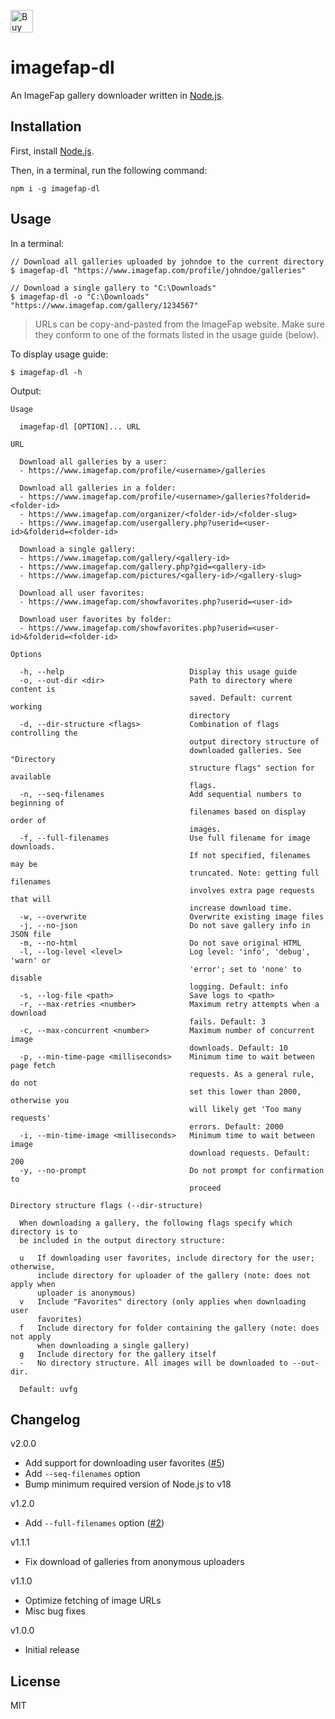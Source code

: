 <a href='https://ko-fi.com/C0C5RGOOP' target='_blank'><img height='36' style='border:0px;height:36px;' src='https://storage.ko-fi.com/cdn/kofi2.png?v=3' border='0' alt='Buy Me a Coffee at ko-fi.com' /></a>

# imagefap-dl

An ImageFap gallery downloader written in [Node.js](https://nodejs.org).

## Installation

First, install [Node.js](https://nodejs.org/en).

Then, in a terminal, run the following command:

```
npm i -g imagefap-dl
```

## Usage

In a terminal:
```
// Download all galleries uploaded by johndoe to the current directory
$ imagefap-dl "https://www.imagefap.com/profile/johndoe/galleries"

// Download a single gallery to "C:\Downloads"
$ imagefap-dl -o "C:\Downloads" "https://www.imagefap.com/gallery/1234567"
```

> URLs can be copy-and-pasted from the ImageFap website. Make sure they conform to one of the formats listed in the usage guide (below).

To display usage guide:
```
$ imagefap-dl -h
```
Output:
```
Usage

  imagefap-dl [OPTION]... URL 

URL

  Download all galleries by a user:                                             
  - https://www.imagefap.com/profile/<username>/galleries                       
                                                                                
  Download all galleries in a folder:                                           
  - https://www.imagefap.com/profile/<username>/galleries?folderid=<folder-id>  
  - https://www.imagefap.com/organizer/<folder-id>/<folder-slug>                
  - https://www.imagefap.com/usergallery.php?userid=<user-id>&folderid=<folder-id>
                                                                                
  Download a single gallery:                                                    
  - https://www.imagefap.com/gallery/<gallery-id>                               
  - https://www.imagefap.com/gallery.php?gid=<gallery-id>                       
  - https://www.imagefap.com/pictures/<gallery-id>/<gallery-slug>               

  Download all user favorites:                                                  
  - https://www.imagefap.com/showfavorites.php?userid=<user-id>                 
                                                                                
  Download user favorites by folder:                                            
  - https://www.imagefap.com/showfavorites.php?userid=<user-id>&folderid=<folder-id> 

Options

  -h, --help                            Display this usage guide                
  -o, --out-dir <dir>                   Path to directory where content is      
                                        saved. Default: current working         
                                        directory                               
  -d, --dir-structure <flags>           Combination of flags controlling the    
                                        output directory structure of           
                                        downloaded galleries. See "Directory    
                                        structure flags" section for available  
                                        flags.                                  
  -n, --seq-filenames                   Add sequential numbers to beginning of  
                                        filenames based on display order of     
                                        images.
  -f, --full-filenames                  Use full filename for image downloads.  
                                        If not specified, filenames may be      
                                        truncated. Note: getting full filenames 
                                        involves extra page requests that will  
                                        increase download time.                 
  -w, --overwrite                       Overwrite existing image files          
  -j, --no-json                         Do not save gallery info in JSON file   
  -m, --no-html                         Do not save original HTML               
  -l, --log-level <level>               Log level: 'info', 'debug', 'warn' or   
                                        'error'; set to 'none' to disable       
                                        logging. Default: info                  
  -s, --log-file <path>                 Save logs to <path>                     
  -r, --max-retries <number>            Maximum retry attempts when a download  
                                        fails. Default: 3                       
  -c, --max-concurrent <number>         Maximum number of concurrent image      
                                        downloads. Default: 10                  
  -p, --min-time-page <milliseconds>    Minimum time to wait between page fetch 
                                        requests. As a general rule, do not     
                                        set this lower than 2000, otherwise you 
                                        will likely get 'Too many requests'     
                                        errors. Default: 2000                   
  -i, --min-time-image <milliseconds>   Minimum time to wait between image      
                                        download requests. Default: 200         
  -y, --no-prompt                       Do not prompt for confirmation to       
                                        proceed                                 

Directory structure flags (--dir-structure)

  When downloading a gallery, the following flags specify which directory is to 
  be included in the output directory structure:                                

  u   If downloading user favorites, include directory for the user; otherwise, 
      include directory for uploader of the gallery (note: does not apply when  
      uploader is anonymous)                                                    
  v   Include "Favorites" directory (only applies when downloading user         
      favorites)
  f   Include directory for folder containing the gallery (note: does not apply 
      when downloading a single gallery)                                        
  g   Include directory for the gallery itself                                  
  -   No directory structure. All images will be downloaded to --out-dir.       

  Default: uvfg 
```

## Changelog

v2.0.0
- Add support for downloading user favorites ([#5](https://github.com/patrickkfkan/imagefap-dl/issues/5))
- Add `--seq-filenames` option
- Bump minimum required version of Node.js to v18

v1.2.0
- Add `--full-filenames` option ([#2](https://github.com/patrickkfkan/imagefap-dl/issues/2))

v1.1.1
- Fix download of galleries from anonymous uploaders

v1.1.0
- Optimize fetching of image URLs
- Misc bug fixes

v1.0.0
- Initial release

## License

MIT